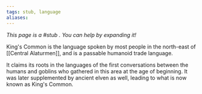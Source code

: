```yaml
---
tags: stub, language
aliases:
---
```


*This page is a #stub . You can help by expanding it!*

King's Common is the language spoken by most people in the north-east of [[Central Alaturmen]], and is a passable humanoid trade language.

It claims its roots in the languages of the first conversations between the humans and goblins who gathered in this area at the age of beginning. It was later supplemented by ancient elven as well, leading to what is now known as King's Common.